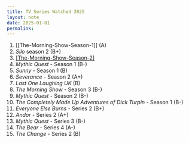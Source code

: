 ```yaml
---
title: TV Series Watched 2025
layout: note
date: 2025-01-01
permalink:
---
```


1. [[The-Morning-Show-Season-1]] (A)
2. *Silo* season 2 (B+)
3. [[The-Morning-Show-Season-2]](B+)
4. *Mythic Quest* - Season 1 (B-)
5. *Sunny* - Season 1 (B)
6. *Severance* - Season 2 (A+)
7. *Last One Laughing UK* (B)
8. *The Morning Show* - Season 3 (B-)
9. *Mythic Quest* - Season 2 (B-)
10. *The Completely Made Up Adventures of Dick Turpin* - Season 1 (B-)
11. *Everyone Else Burns* - Series 2 (B+)
12. *Andor* - Series 2 (A+)
13. *Mythic Quest* - Series 3 (B-)
14. *The Bear* - Series 4 (A-)
15. *The Change* - Series 2 (B)
